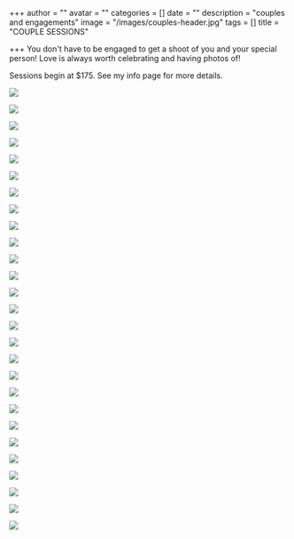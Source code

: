 +++
author = ""
avatar = ""
categories = []
date = ""
description = "couples and engagements"
image = "/images/couples-header.jpg"
tags = []
title = "COUPLE SESSIONS"

+++
You don't have to be engaged to get a shoot of you and your special person!  Love is always worth celebrating and having photos of!

Sessions begin at $175.  See my info page for more details.

![](/images/beach-engagment-photo-session.jpg)

![](/images/engagment-photographer-beach-fort-myers.jpg)

![](/images/rooftop-parking-garage-engagement-florida.jpg)

![](/images/rooftop-downtown-couple-session-tampa.jpg)

![](/images/downtown-couple-photography-fort-myers.jpg)

![](/images/sanibel-island-photographer-couple-photography.jpg)

![](/images/captiva-sanibel-island-couple-photography-southwest-florida-photographer.jpg)

![](/images/couple-photography-fort-myers-florida-cape-coral-naples-photographer.jpg)

![](/images/engagment-photographer-fort-myers-cape-coral-photography.jpg)

![](/images/tampa-engagement-photography.jpg)

![](/images/florida-couple-photographer.jpg)

![](/images/tampa-couples-session.jpg)

![](/images/tampa-couples-photography.jpg)

![](/images/downtown-naples-fort-myers-beach-photographer.jpg)

![](/images/indoor-couple-photography-naples.jpg)

![](/images/florida-engagement-photographer.jpg)

![](/images/southwest-florida-engagment-photography.jpg)

![](/images/sunset-engagement-photoshoot-fort-myers-naples.jpg)

![](/images/tampa-couples-sessions-outdoor.jpg)

![](/images/tampa-bay-couples-photography.jpg)

![](/images/tampa-couple-photographer-outdoors.jpg)

![](/images/tampa-engagement-shoot-outdoor.jpg)

![](/images/tampa-couples-engagement.jpg)

![](/images/outdoor-couple-engagment-shoot.jpg)

![](/images/tampa-bay-couple-session.jpg)

![](/images/tampa-couples-engagements.jpg)

![](/images/tampa-couples-engagement-photographer.jpg)